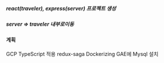 ##### react(traveler), express(server) 프로젝트 생성

##### server => traveler 내부로이동

#### 계획

GCP
TypeScript 적용
redux-saga
Dockerizing
GAE에 Mysql 설치
